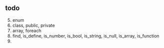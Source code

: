 ## todo

<!-- 1. try, catch, finally -->
<!-- 2. break, continue -->
<!-- 3. funtion, return -->
<!-- 4. const -->
5. enum
6. class, public, private
7. array, foreach
8. find, is_define, is_number, is_bool, is_string, is_null, is_array, is_function
9. 